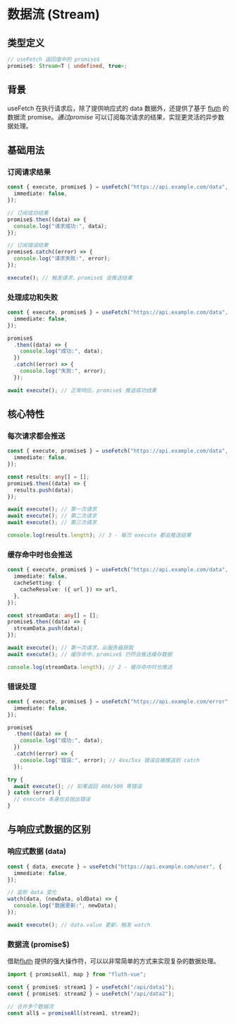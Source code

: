# 数据流 (Stream)

## 类型定义

```typescript
// useFetch 返回值中的 promise$
promise$: Stream<T | undefined, true>;
```

## 背景

useFetch 在执行请求后，除了提供响应式的 data 数据外，还提供了基于 [fluth](https://fluthjs.github.io/fluth-doc/) 的数据流 promise$。通过 promise$ 可以订阅每次请求的结果，实现更灵活的异步数据处理。

## 基础用法

### 订阅请求结果

```ts
const { execute, promise$ } = useFetch("https://api.example.com/data", {
  immediate: false,
});

// 订阅成功结果
promise$.then((data) => {
  console.log("请求成功:", data);
});

// 订阅错误结果
promise$.catch((error) => {
  console.log("请求失败:", error);
});

execute(); // 触发请求，promise$ 会推送结果
```

### 处理成功和失败

```ts
const { execute, promise$ } = useFetch("https://api.example.com/data", {
  immediate: false,
});

promise$
  .then((data) => {
    console.log("成功:", data);
  })
  .catch((error) => {
    console.log("失败:", error);
  });

await execute(); // 正常响应，promise$ 推送成功结果
```

## 核心特性

### 每次请求都会推送

```ts
const { execute, promise$ } = useFetch("https://api.example.com/data", {
  immediate: false,
});

const results: any[] = [];
promise$.then((data) => {
  results.push(data);
});

await execute(); // 第一次请求
await execute(); // 第二次请求
await execute(); // 第三次请求

console.log(results.length); // 3 - 每次 execute 都会推送结果
```

### 缓存命中时也会推送

```ts
const { execute, promise$ } = useFetch("https://api.example.com/data", {
  immediate: false,
  cacheSetting: {
    cacheResolve: ({ url }) => url,
  },
});

const streamData: any[] = [];
promise$.then((data) => {
  streamData.push(data);
});

await execute(); // 第一次请求，从服务器获取
await execute(); // 缓存命中，promise$ 仍然会推送缓存数据

console.log(streamData.length); // 2 - 缓存命中时也推送
```

### 错误处理

```ts
const { execute, promise$ } = useFetch("https://api.example.com/error", {
  immediate: false,
});

promise$
  .then((data) => {
    console.log("成功:", data);
  })
  .catch((error) => {
    console.log("错误:", error); // 4xx/5xx 错误会被推送到 catch
  });

try {
  await execute(); // 如果返回 400/500 等错误
} catch (error) {
  // execute 本身也会抛出错误
}
```

## 与响应式数据的区别

### 响应式数据 (data)

```ts
const { data, execute } = useFetch("https://api.example.com/user", {
  immediate: false,
});

// 监听 data 变化
watch(data, (newData, oldData) => {
  console.log("数据更新:", newData);
});

await execute(); // data.value 更新，触发 watch
```

### 数据流 (promise$)

借助[fluth](https://fluthjs.github.io/fluth-doc/) 提供的强大操作符，可以以非常简单的方式来实现复杂的数据处理。

```ts
import { promiseAll, map } from "fluth-vue";

const { promise$: stream1 } = useFetch("/api/data1");
const { promise$: stream2 } = useFetch("/api/data2");

// 合并多个数据流
const all$ = promiseAll(stream1, stream2);
```

